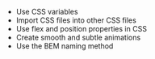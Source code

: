 - Use CSS variables
- Import CSS files into other CSS files
- Use flex and position properties in CSS
- Create smooth and subtle animations
- Use the BEM naming method